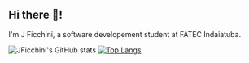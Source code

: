 ## Hi there 👋! 
I'm J Ficchini, a software developement student at FATEC Indaiatuba.

![JFicchini's GitHub stats](https://github-readme-stats.vercel.app/api?username=jficchini&show_icons=true&theme=tokyonight)
[![Top Langs](https://github-readme-stats.vercel.app/api/top-langs/?username=jficchini&show_icons=true&theme=tokyonight)](https://github.com/jficchini/github-readme-stats)


<!--
**JFicchini/JFicchini** is a ✨ _special_ ✨ repository because its `README.md` (this file) appears on your GitHub profile.

Here are some ideas to get you started:

- 🔭 I’m currently working on ...
- 🌱 I’m currently learning ...
- 👯 I’m looking to collaborate on ...
- 🤔 I’m looking for help with ...
- 💬 Ask me about ...
- 📫 How to reach me: ...
- 😄 Pronouns: ...
- ⚡ Fun fact: ...
-->
